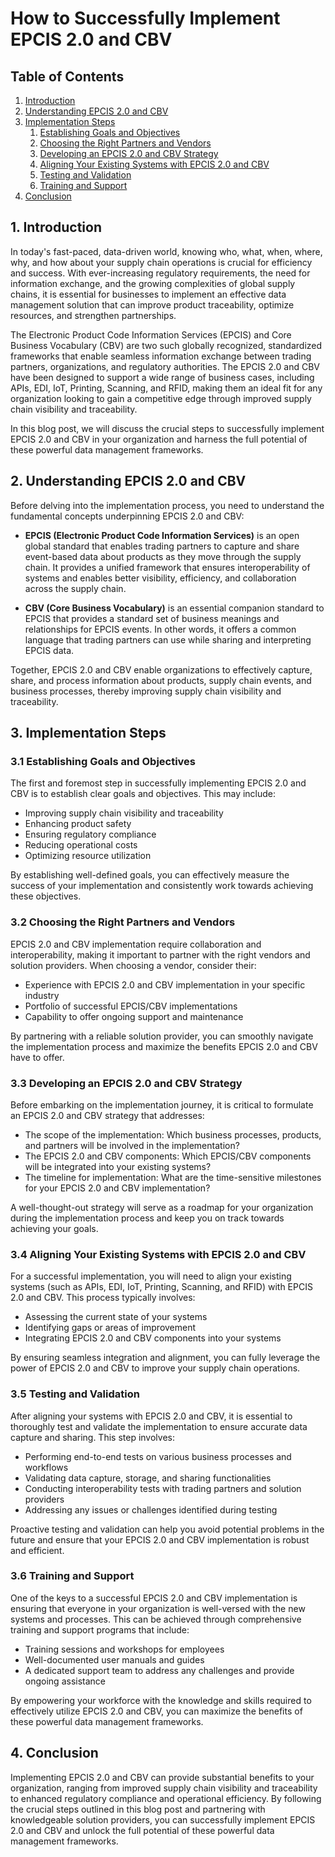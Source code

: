 # How to Successfully Implement EPCIS 2.0 and CBV

## Table of Contents
1. [Introduction](#introduction)
2. [Understanding EPCIS 2.0 and CBV](#understanding)
3. [Implementation Steps](#implementation)
   1. [Establishing Goals and Objectives](#establishing-goals)
   2. [Choosing the Right Partners and Vendors](#partners-vendors)
   3. [Developing an EPCIS 2.0 and CBV Strategy](#strategy)
   4. [Aligning Your Existing Systems with EPCIS 2.0 and CBV](#aligning-systems)
   5. [Testing and Validation](#testing-validation)
   6. [Training and Support](#training-support)
4. [Conclusion](#conclusion)

<a name="introduction"></a>
## 1. Introduction

In today's fast-paced, data-driven world, knowing who, what, when, where, why, and how about your supply chain operations is crucial for efficiency and success. With ever-increasing regulatory requirements, the need for information exchange, and the growing complexities of global supply chains, it is essential for businesses to implement an effective data management solution that can improve product traceability, optimize resources, and strengthen partnerships.

The Electronic Product Code Information Services (EPCIS) and Core Business Vocabulary (CBV) are two such globally recognized, standardized frameworks that enable seamless information exchange between trading partners, organizations, and regulatory authorities. The EPCIS 2.0 and CBV have been designed to support a wide range of business cases, including APIs, EDI, IoT, Printing, Scanning, and RFID, making them an ideal fit for any organization looking to gain a competitive edge through improved supply chain visibility and traceability.

In this blog post, we will discuss the crucial steps to successfully implement EPCIS 2.0 and CBV in your organization and harness the full potential of these powerful data management frameworks.

<a name="understanding"></a>
## 2. Understanding EPCIS 2.0 and CBV

Before delving into the implementation process, you need to understand the fundamental concepts underpinning EPCIS 2.0 and CBV:

- **EPCIS (Electronic Product Code Information Services)** is an open global standard that enables trading partners to capture and share event-based data about products as they move through the supply chain. It provides a unified framework that ensures interoperability of systems and enables better visibility, efficiency, and collaboration across the supply chain.

- **CBV (Core Business Vocabulary)** is an essential companion standard to EPCIS that provides a standard set of business meanings and relationships for EPCIS events. In other words, it offers a common language that trading partners can use while sharing and interpreting EPCIS data.

Together, EPCIS 2.0 and CBV enable organizations to effectively capture, share, and process information about products, supply chain events, and business processes, thereby improving supply chain visibility and traceability.

<a name="implementation"></a>
## 3. Implementation Steps

<a name="establishing-goals"></a>
### 3.1 Establishing Goals and Objectives

The first and foremost step in successfully implementing EPCIS 2.0 and CBV is to establish clear goals and objectives. This may include:

- Improving supply chain visibility and traceability
- Enhancing product safety
- Ensuring regulatory compliance
- Reducing operational costs
- Optimizing resource utilization

By establishing well-defined goals, you can effectively measure the success of your implementation and consistently work towards achieving these objectives.

<a name="partners-vendors"></a>
### 3.2 Choosing the Right Partners and Vendors

EPCIS 2.0 and CBV implementation require collaboration and interoperability, making it important to partner with the right vendors and solution providers. When choosing a vendor, consider their:

- Experience with EPCIS 2.0 and CBV implementation in your specific industry
- Portfolio of successful EPCIS/CBV implementations
- Capability to offer ongoing support and maintenance

By partnering with a reliable solution provider, you can smoothly navigate the implementation process and maximize the benefits EPCIS 2.0 and CBV have to offer.

<a name="strategy"></a>
### 3.3 Developing an EPCIS 2.0 and CBV Strategy

Before embarking on the implementation journey, it is critical to formulate an EPCIS 2.0 and CBV strategy that addresses:

- The scope of the implementation: Which business processes, products, and partners will be involved in the implementation?
- The EPCIS 2.0 and CBV components: Which EPCIS/CBV components will be integrated into your existing systems?
- The timeline for implementation: What are the time-sensitive milestones for your EPCIS 2.0 and CBV implementation?

A well-thought-out strategy will serve as a roadmap for your organization during the implementation process and keep you on track towards achieving your goals.

<a name="aligning-systems"></a>
### 3.4 Aligning Your Existing Systems with EPCIS 2.0 and CBV

For a successful implementation, you will need to align your existing systems (such as APIs, EDI, IoT, Printing, Scanning, and RFID) with EPCIS 2.0 and CBV. This process typically involves:

- Assessing the current state of your systems
- Identifying gaps or areas of improvement
- Integrating EPCIS 2.0 and CBV components into your systems

By ensuring seamless integration and alignment, you can fully leverage the power of EPCIS 2.0 and CBV to improve your supply chain operations.

<a name="testing-validation"></a>
### 3.5 Testing and Validation

After aligning your systems with EPCIS 2.0 and CBV, it is essential to thoroughly test and validate the implementation to ensure accurate data capture and sharing. This step involves:

- Performing end-to-end tests on various business processes and workflows
- Validating data capture, storage, and sharing functionalities
- Conducting interoperability tests with trading partners and solution providers
- Addressing any issues or challenges identified during testing

Proactive testing and validation can help you avoid potential problems in the future and ensure that your EPCIS 2.0 and CBV implementation is robust and efficient.

<a name="training-support"></a>
### 3.6 Training and Support

One of the keys to a successful EPCIS 2.0 and CBV implementation is ensuring that everyone in your organization is well-versed with the new systems and processes. This can be achieved through comprehensive training and support programs that include:

- Training sessions and workshops for employees
- Well-documented user manuals and guides
- A dedicated support team to address any challenges and provide ongoing assistance

By empowering your workforce with the knowledge and skills required to effectively utilize EPCIS 2.0 and CBV, you can maximize the benefits of these powerful data management frameworks.

<a name="conclusion"></a>
## 4. Conclusion

Implementing EPCIS 2.0 and CBV can provide substantial benefits to your organization, ranging from improved supply chain visibility and traceability to enhanced regulatory compliance and operational efficiency. By following the crucial steps outlined in this blog post and partnering with knowledgeable solution providers, you can successfully implement EPCIS 2.0 and CBV and unlock the full potential of these powerful data management frameworks.